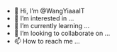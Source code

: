 - 👋 Hi, I’m @WangYiaaaIT
- 👀 I’m interested in ...
- 🌱 I’m currently learning ...
- 💞️ I’m looking to collaborate on ...
- 📫 How to reach me ...

<!---
WangYiaaaIT/WangYiaaaIT is a ✨ special ✨ repository because its `README.md` (this file) appears on your GitHub profile.
You can click the Preview link to take a look at your changes.
--->
